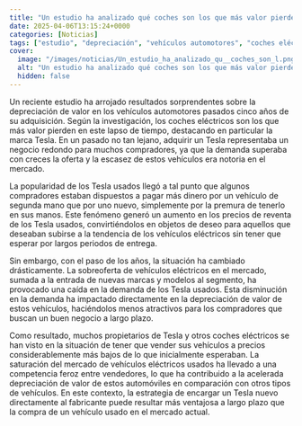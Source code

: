 ```yaml
---
title: "Un estudio ha analizado qué coches son los que más valor pierden pasados cinco años y la respuesta clara - eléctricos"
date: 2025-04-06T13:15:24+0000
categories: [Noticias]
tags: ["estudio", "depreciación", "vehículos automotores", "coches eléctricos", "Tesla", "mercado", "demanda", "oferta", "precios de reventa", "vehículos usados", "competencia", "estrategia", "fabricante."]
cover:
  image: "/images/noticias/Un_estudio_ha_analizado_qu__coches_son_l.png"
  alt: "Un estudio ha analizado qué coches son los que más valor pierden pasados cinco años y la respuesta clara - eléctricos"
  hidden: false
---
```


Un reciente estudio ha arrojado resultados sorprendentes sobre la depreciación de valor en los vehículos automotores pasados cinco años de su adquisición. Según la investigación, los coches eléctricos son los que más valor pierden en este lapso de tiempo, destacando en particular la marca Tesla. En un pasado no tan lejano, adquirir un Tesla representaba un negocio redondo para muchos compradores, ya que la demanda superaba con creces la oferta y la escasez de estos vehículos era notoria en el mercado.

La popularidad de los Tesla usados llegó a tal punto que algunos compradores estaban dispuestos a pagar más dinero por un vehículo de segunda mano que por uno nuevo, simplemente por la premura de tenerlo en sus manos. Este fenómeno generó un aumento en los precios de reventa de los Tesla usados, convirtiéndolos en objetos de deseo para aquellos que deseaban subirse a la tendencia de los vehículos eléctricos sin tener que esperar por largos periodos de entrega.

Sin embargo, con el paso de los años, la situación ha cambiado drásticamente. La sobreoferta de vehículos eléctricos en el mercado, sumada a la entrada de nuevas marcas y modelos al segmento, ha provocado una caída en la demanda de los Tesla usados. Esta disminución en la demanda ha impactado directamente en la depreciación de valor de estos vehículos, haciéndolos menos atractivos para los compradores que buscan un buen negocio a largo plazo.

Como resultado, muchos propietarios de Tesla y otros coches eléctricos se han visto en la situación de tener que vender sus vehículos a precios considerablemente más bajos de lo que inicialmente esperaban. La saturación del mercado de vehículos eléctricos usados ha llevado a una competencia feroz entre vendedores, lo que ha contribuido a la acelerada depreciación de valor de estos automóviles en comparación con otros tipos de vehículos. En este contexto, la estrategia de encargar un Tesla nuevo directamente al fabricante puede resultar más ventajosa a largo plazo que la compra de un vehículo usado en el mercado actual.
